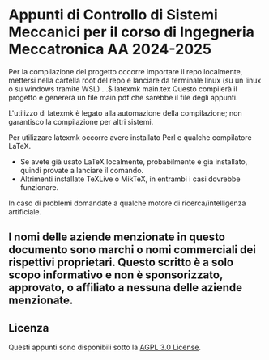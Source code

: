 # Appunti di Controllo di Sistemi Meccanici per il corso di Ingegneria Meccatronica AA 2024-2025

Per la compilazione del progetto occorre importare il repo localmente, mettersi nella cartella root del repo e lanciare da terminale linux (su un linux o su windows tramite WSL)
...$ latexmk main.tex
Questo compilerà il progetto e genererà un file main.pdf che sarebbe il file degli appunti.

L'utilizzo di latexmk è legato alla automazione della compilazione; non garantisco la compilazione per altri sistemi.

Per utilizzare latexmk occorre avere installato Perl e qualche compilatore LaTeX.
- Se avete già usato LaTeX localmente, probabilmente è già installato, quindi provate a lanciare il comando.
- Altrimenti installate TeXLive o MikTeX, in entrambi i casi dovrebbe funzionare.

In caso di problemi domandate a qualche motore di ricerca/intelligenza artificiale.

## I nomi delle aziende menzionate in questo documento sono marchi o nomi commerciali dei rispettivi proprietari. Questo scritto è a solo scopo informativo e non è sponsorizzato, approvato, o affiliato a nessuna delle aziende menzionate.

## Licenza

Questi appunti sono disponibili sotto la [AGPL 3.0 License](LICENSE).

